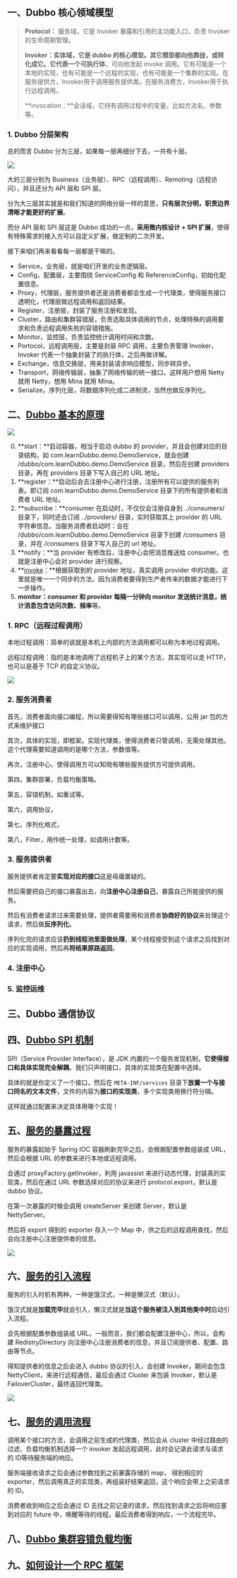 ## 一、Dubbo 核心领域模型

> **Protocol：** 服务域，它是 Invoker 暴露和引用的主功能入口，负责 Invoker 的生命周期管理。
>
> **Invoker：**实体域，它是 dubbo 的核心模型。其它模型都向他靠拢，或转化成它。它代表一个**可执行体**，可向他发起 invoke 调用。它有可能是一个本地的实现，也有可能是一个远程的实现，也有可能是一个集群的实现。在服务提供方，Invoker用于调用服务提供类。在服务消费方，Invoker用于执行远程调用。
>
> **invocation：**会话域，它持有调用过程中的变量，比如方法名、参数等。

### 1. Dubbo 分层架构

总的而言 Dubbo 分为三层，如果每一层再细分下去，一共有十层。

![](../img/Dubbo/Dubbo分层架构.png)

大的三层分别为 Business（业务层）、RPC（远程调用）、Remoting（远程访问），并且还分为 API 层和 SPI 层。

分为大三层其实就是和我们知道的网络分层一样的意思，**只有层次分明，职责边界清晰才能更好的扩展**。

而分 API 层和 SPI 层这是 Dubbo 成功的一点，**采用微内核设计 + SPI 扩展**，使得有特殊需求的接入方可以自定义扩展，做定制的二次开发。

接下来咱们再来看看每一层都是干嘛的。

- Service，业务层，就是咱们开发的业务逻辑层。
- Config，配置层，主要围绕 ServiceConfig 和 ReferenceConfig，初始化配置信息。
- Proxy，代理层，服务提供者还是消费者都会生成一个代理类，使得服务接口透明化，代理层做远程调用和返回结果。
- Register，注册层，封装了服务注册和发现。
- Cluster，路由和集群容错层，负责选取具体调用的节点，处理特殊的调用要求和负责远程调用失败的容错措施。
- Monitor，监控层，负责监控统计调用时间和次数。
- Portocol，远程调用层，主要是封装 RPC 调用，主要负责管理 Invoker，Invoker 代表一个抽象封装了的执行体，之后再做详解。
- Exchange，信息交换层，用来封装请求响应模型，同步转异步。
- Transport，网络传输层，抽象了网络传输的统一接口，这样用户想用 Netty 就用 Netty，想用 Mina 就用 Mina。
- Serialize，序列化层，将数据序列化成二进制流，当然也做反序列化。



## 二、[Dubbo 基本的原理](https://mp.weixin.qq.com/s/FPbu8rFOHyTGROIV8XJeTA)

![](../img/dubbo.png)

0. **start：**启动容器，相当于启动 dubbo 的 provider，并且会创建对应的目录结构，如 com.learnDubbo.demo.DemoService，就会创建 /dubbo/com.learnDubbo.demo.DemoService 目录，然后在创建 providers 目录，再在 providers 目录下写入自己的 URL 地址。
1. **register：**启动后会去注册中心进行注册，注册所有可以提供的服务列表。即订阅 com.learnDubbo.demo.DemoService 目录下的所有提供者和消费者 URL 地址。
2. **subscribe：**consumer 在启动时，不仅仅会注册自身到 ../consumers/ 目录下，同时还会订阅 ../providers/ 目录，实时获取其上 provider 的 URL 字符串信息。当服务消费者启动时：会在 /dubbo/com.learnDubbo.demo.DemoService 目录下创建 /consumers 目录，并在 /consumers 目录下写入自己的 url 地址。
3. **notify：**当 provider 有修改后，注册中心会把消息推送给 consumer。也就是注册中心会对 provider 进行观察。
4. **[invoke](https://blog.csdn.net/FrankChina/article/details/51474866)：**根据获取到的 provider 地址，真实调用 provider 中的功能。这里就是唯一一个同步的方法，因为消费者要得到生产者传来的数据才能进行下一步操作。
5. **monitor：**consumer 和 provider 每隔一分钟向 monitor 发送统计消息，统计消息包含**访问次数、频率**等。

### 1. RPC（远程过程调用）

本地过程调用：简单的说就是本机上内部的方法调用都可以称为本地过程调用。

远程过程调用：指的是本地调用了远程机子上的某个方法，其实现可以走 HTTP，也可以是基于 TCP 的自定义协议。

![](../img/Dubbo-RPC.png)

### 2. 服务消费者

首先，消费者面向接口编程，所以需要得知有哪些接口可以调用，公用 jar 包的方式来维护接口

其次，具体的实现，即框架。实现代理类，使得消费者只管调用，无需处理其他。这个代理需要知道调用的是哪个方法，参数值等。

再次，注册中心，使得调用方可以知晓有哪些服务提供方可提供调用。

第四，集群部署，负载均衡策略。

第五，容错机制，如重试等。

第六，调用协议，

第七，序列化格式，

第八，Filter，用作统一处理，如调用计数等。

### 3. 服务提供者

服务提供者肯定要**实现对应的接口**这是毋庸置疑的。

然后需要把自己的接口暴露出去，向**注册中心注册自己**，暴露自己所能提供的服务。

然后有消费者请求过来需要处理，提供者需要用和消费者**协商好的协议**来处理这个请求，然后做**反序列化**。

序列化完的请求应该**扔到线程池里面做处理**，某个线程接受到这个请求之后找到对应的实现调用，然后再**将结果原路返回**。

### 4. 注册中心



### 5. 监控运维



## 三、Dubbo 通信协议





## 四、[Dubbo SPI 机制](https://mp.weixin.qq.com/s/gwWOsdQGEN0t2GJVMQQexw)

 SPI（Service Provider Interface），是 JDK 内置的一个服务发现机制，**它使得接口和具体实现完全解耦**。我们只声明接口，具体的实现类在配置中选择。

具体的就是你定义了一个接口，然后在 `META-INF/services` 目录下**放置一个与接口同名的文本文件**，文件的内容为**接口的实现类**，多个实现类用换行符分隔。

这样就通过配置来决定具体用哪个实现！



## 五、[服务的暴露过程](https://mp.weixin.qq.com/s/ISiN06QynyE2pPtX3cGQ9w)

服务的暴露起始于 Spring IOC 容器刷新完毕之后，会根据配置参数组装成 URL，然后会根据 URL 的参数来进行本地或远程调用。

会通过 proxyFactory.getInvoker，利用 javassist 来进行动态代理，封装真的实现类，然后在通过 URL 参数选择对应的协议来进行 protocol.export，默认是 dubbo 协议。

在第一次暴露的时候会调用 createServer 来创建 Server，默认是 NettyServer。

然后将 export 得到的 exporter 存入一个 Map 中，供之后的远程调用查找，然后会向注册中心注册提供者的信息。

![](../img\dubbo-服务暴露-时序图.png)



## 六、[服务的引入流程](https://mp.weixin.qq.com/s/9oDy1OPcfDaEhKD4eNUdOA)

服务的引入时机有两种，一种是饿汉式，一种是懒汉式（默认）。

饿汉式就是**加载完毕**就会引入，懒汉式就是**当这个服务被注入到其他类中时**启动引入流程。

会先根据配置参数组装成 URL。一般而言，我们都会配置注册中心，所以，会构建 RedistryDirectory 向注册中心注册消费者的信息，并且订阅提供者、配置、路由等节点。

得知提供者的信息之后会进入 dubbo 协议的引入，会创建 Invoker，期间会包含 NettyClient，来进行远程通信，最后会通过 Cluster 来包装 Invoker，默认是 FailoverCluster，最终返回代理类。 

![](../img\dubbo-服务引用-时序图.png)



## 七、[服务的调用流程](https://mp.weixin.qq.com/s/oNR9v_ID2oAlEvDI93hRcw)

调用某个接口的方法，会调用之前生成的代理类，然后会从 cluster 中经过路由的过滤、负载均衡机制选择一个 invoker 发起远程调用，此时会记录此请求与请求的 ID等待服务端的响应。

服务端接收请求之后会通过参数找到之前暴露存储的 map， 得到相应的 exporter，然后调用真正的实现类，再组装好结果返回，这个响应会带上之前请求的 ID。

消费者收到响应之后会通过 ID 去找之前记录的请求，然后找到请求之后将响应塞到对应的 future 中，唤醒等待的线程。最后消费者得到响应，一个流程完毕。



## 八、[Dubbo 集群容错负载均衡](https://mp.weixin.qq.com/s/-IkHNAM4B0R_j50LkQunig)



## 九、[如何设计一个 RPC 框架](https://mp.weixin.qq.com/s/FwL6qArqYc2ENymXk1eZFQ)





